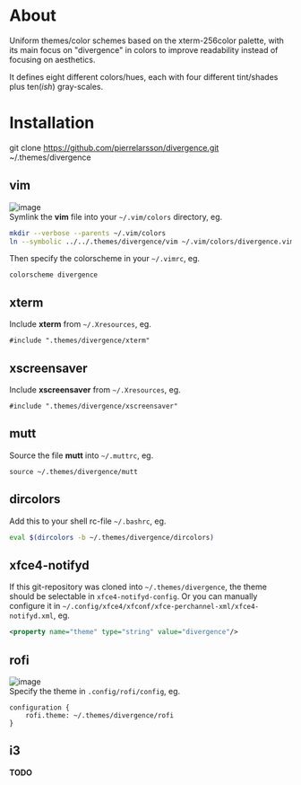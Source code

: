 About
=====
Uniform themes/color schemes based on the xterm-256color palette, with its main focus on "divergence" in colors to improve readability instead of focusing on aesthetics.

It defines eight different colors/hues, each with four different tint/shades plus ten(*ish*) gray-scales.

Installation
============
git clone https://github.com/pierrelarsson/divergence.git ~/.themes/divergence

vim
---
![image](https://user-images.githubusercontent.com/248880/103152236-61630080-4786-11eb-961f-1491ac00d1a2.png)   
Symlink the **vim** file into your ```~/.vim/colors``` directory, eg.
```sh
mkdir --verbose --parents ~/.vim/colors
ln --symbolic ../../.themes/divergence/vim ~/.vim/colors/divergence.vim
```
Then specify the colorscheme in your ```~/.vimrc```, eg.
```vim
colorscheme divergence
```

xterm
-----
Include **xterm** from ```~/.Xresources```, eg.
```xdefaults
#include ".themes/divergence/xterm"
```

xscreensaver
------------
Include **xscreensaver** from ```~/.Xresources```, eg.
```xdefaults
#include ".themes/divergence/xscreensaver"
```

mutt
----
Source the file **mutt** into ```~/.muttrc```, eg.
```muttrc
source ~/.themes/divergence/mutt
```

dircolors
---------
Add this to your shell rc-file ```~/.bashrc```, eg. 
```sh
eval $(dircolors -b ~/.themes/divergence/dircolors)
```

xfce4-notifyd
-------------
If this git-repository was cloned into ```~/.themes/divergence```, the theme should be selectable in ```xfce4-notifyd-config```.
Or you can manually configure it in ```~/.config/xfce4/xfconf/xfce-perchannel-xml/xfce4-notifyd.xml```, eg.
```xml
<property name="theme" type="string" value="divergence"/>
```

rofi
----
![image](https://user-images.githubusercontent.com/248880/103152086-c74e8880-4784-11eb-842f-358627fee30a.png)   
Specify the theme in ```.config/rofi/config```, eg.
```
configuration {
    rofi.theme: ~/.themes/divergence/rofi
}
```

i3
--
**TODO**
